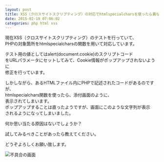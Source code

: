 ```yaml
---
layout: post
title: XSS（クロスサイトスクリプティング）の対応でhtmlspecialcharsを使ったら異なる現象が発生
date: 2015-02-19 07:06:02
categories: php html xss
---
```

<p>現在XSS（クロスサイトスクリプティング）のテストを行っていて、<br>
PHPの対象箇所をhtmlspecialcharsの関数を用いて対応しています。</p>

<p>テスト用の値としてはalert(document.cookie)のスクリプトコード<br>
をURLパラメータにセットしてみて、Cookie情報がポップアップされないように<br>
修正を行っています。</p>

<p>しかしながら、あるHTMLファイル内にPHPで記述されたコードがあるのですが、<br>
htmlspecialchars関数を使ったら、添付画面のように、<br>
表示されてしまいます。<br>
ポップアップすることは直ったようですが、画面にこのような文字列が表示<br>
されるようになってしまいました。</p>

<p>何か思い当たる原因はないでしょうか？</p>

<p>試してみるべきことがあったら教えてください。</p>

<p>どうぞよろしくお願い致します。</p>

<p><img src="https://i.stack.imgur.com/SxOPL.jpg" alt="不具合の画面"></p>
